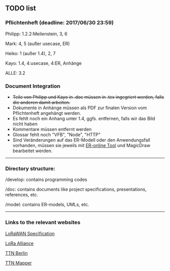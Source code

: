 ## TODO list
### Pflichtenheft (deadline: 2017/06/30 23:59)
Philipp: 1.2.2:Meilenstein, 3, 6

Mark: 4, 5 (außer usecase, ER)

Heiko: 1 (außer 1.4), 2, 7

Kayo: 1.4, 4:usecase, 4:ER, Anhänge

ALLE: 3.2

### Document Integration
- ~~Teile von Philipp und Kayo in .doc müssen in .tex ingegriert werden, falls die anderen damit arbeiten.~~
- Dokumente in Anhänge müssen als PDF zur finalen Version vom Pflichtenheft angehängt werden.
- Es fehlt noch ein Anhang unter 1.4, ggfs. entfernen, falls wir das Bild nicht haben
- Kommentare müssen entfernt werden
- Glossar fehlt noch "VFB", "Node", "HTTP"
- Sind Veränderungen auf das ER-Modell oder den Anwendungsfall vorhanden, müssen sie jeweils mit [ER-online Tool](https://www.draw.io) und MagicDraw bearbeitet werden.

----

### Directory structure:
/develop: contains programming codes

/doc: contains documents like project specifications, presentations, references, etc.

/model: contains ER-models, UMLs, etc.

----
### Links to the relevant websites 

[LoRaWAN Specification](https://www.lora-alliance.org/portals/0/specs/LoRaWAN%20Specification%201R0.pdf)

[LoRa Alliance](https://www.lora-alliance.org/What-Is-LoRa/Technology)

[TTN Berlin](https://www.thethingsnetwork.org/community/berlin/)

[TTN Mapper](http://ttnmapper.org)

